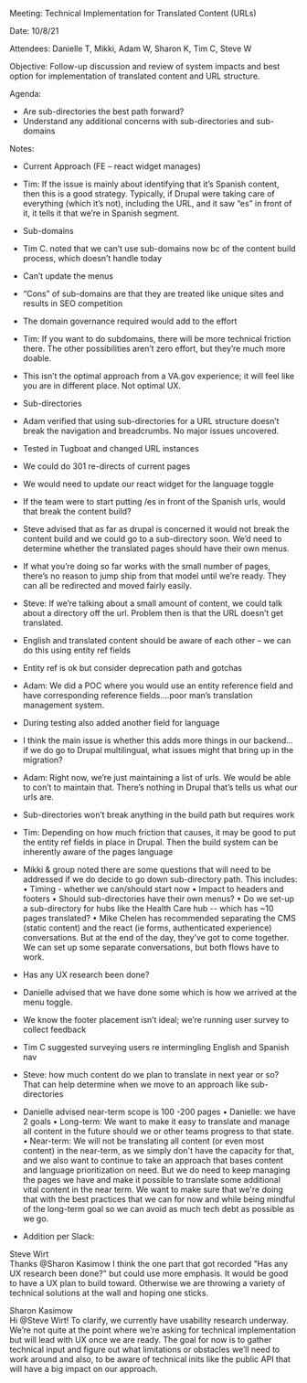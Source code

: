 Meeting: Technical Implementation for Translated Content (URLs) 

Date: 10/8/21

Attendees: Danielle T, Mikki, Adam W, Sharon K, Tim C, Steve W

Objective: Follow-up discussion and review of system impacts and best option for implementation of translated content and URL structure.
  
Agenda:
- Are sub-directories the best path forward?
- Understand any additional concerns with sub-directories and sub-domains 

Notes: 
- Current Approach (FE – react widget manages)
- Tim: If the issue is mainly about identifying that it’s Spanish content, then this is a  good strategy. Typically, if Drupal were taking care of everything (which it’s not), including the URL, and it saw “es” in front of it, it tells it that we’re in Spanish segment.
- Sub-domains
- Tim C. noted that we can’t use sub-domains now bc of the content build process, which doesn’t handle today
-	Can’t update the menus
- “Cons” of sub-domains are that they are treated like unique sites and results in SEO competition 
- The domain governance required would add to the effort 
- Tim: If you want to do subdomains, there will be more technical friction there. The other possibilities aren’t zero effort, but they’re much more doable. 
- This isn’t the optimal approach from a VA.gov experience; it will feel like you are in different place. Not optimal UX.
- Sub-directories
- Adam verified that using sub-directories for a URL structure doesn’t break the navigation and breadcrumbs. No major issues uncovered.
-	Tested in Tugboat and changed URL instances
- We could do 301 re-directs of current pages
- We would need to update our react widget for the language toggle
- If the team were to start putting /es in front of the Spanish urls, would that break the content build? 
- Steve advised that as far as drupal is concerned it would not break the content build and we could go to a sub-directory soon. We’d need to determine whether the translated pages should have their own menus.
- If what you’re doing so far works with the small number of pages, there’s no reason to jump ship from that model until we’re ready. They can all be redirected and moved fairly easily.
- Steve: If we’re talking about a small amount of content, we could talk about a directory off the url. Problem then is that the URL doesn’t get translated. 
- English and translated content should be aware of each other – we can do this using entity ref fields
- Entity ref is ok but consider deprecation path and gotchas
- Adam: We did a POC where you would use an entity reference field and have corresponding reference fields….poor man’s translation management system. 
- During testing also added another field for language 
- I think the main issue is whether this adds more things in our backend…if we do go to Drupal multilingual, what issues might that bring up in the migration?
- Adam: Right now, we’re just maintaining a list of urls. We would be able to con’t to maintain that. There’s nothing in Drupal that’s tells us what our urls are.
- Sub-directories won’t break anything in the build path but requires work
- Tim: Depending on how much friction that causes, it may be good to put the entity ref fields in place in Drupal.  Then the build system can be inherently aware of the pages language
- Mikki & group noted there are some questions that will need to be addressed if we do decide to go down sub-directory path. This includes:
•	Timing - whether we can/should start now
•	Impact to headers and footers
•	Should sub-directories have their own menus?
•	Do we set-up a sub-directory for hubs like the Health Care hub -- which has ~10 pages translated?
•	Mike Chelen has recommended separating the CMS (static content) and the react (ie forms, authenticated experience) conversations. But at the end of the day, they’ve got to come together. We can set up some separate conversations, but both flows have to work.
- Has any UX research been done?
- Danielle advised that we have done some which is how we arrived at the menu toggle.
- We know the footer placement isn’t ideal; we’re running user survey to collect feedback
- Tim C suggested surveying users re intermingling English and Spanish nav 
- Steve: how much content do we plan to translate in next year or so? That can help determine when we move to an approach like sub-directories
- Danielle advised near-term scope is 100 -200 pages
•	Danielle: we have 2 goals
•	Long-term: We want to make it easy to translate and manage all content in the future should we or other teams progress to that state.
•	Near-term: We will not be translating all content (or even most content) in the near-term, as we simply don't have the capacity for that, and we also want to continue to take an approach that bases content and language prioritization on need. But we do need to keep managing the pages we have and make it possible to translate some additional vital content in the near term. We want to make sure that we're doing that with the best practices that we can for now and while being mindful of the long-term goal so we can avoid as much tech debt as possible as we go.

- Addition per Slack:

Steve Wirt  
Thanks @Sharon Kasimow I think the one part that got recorded "Has any UX research been done?" but could use more emphasis.  It would be good to have a UX plan to build toward.  Otherwise we are throwing a variety of technical solutions at the wall and hoping one sticks.


Sharon Kasimow  
Hi @Steve Wirt!  To clarify, we currently have usability research underway. We’re not quite at the point where we’re asking for technical implementation but will lead with UX once we are ready. The goal for now is to gather technical input and figure out what limitations or obstacles we’ll need to work around and also, to be aware of technical inits like the public API that will have a big impact on our approach.



